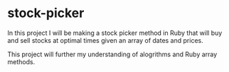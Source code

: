 # stock-picker

In this project I will be making a stock picker method in Ruby that will buy and sell
stocks at optimal times given an array of dates and prices.

This project will further my understanding of alogrithms and Ruby array methods.
